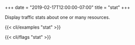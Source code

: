 +++
date = "2019-02-17T12:00:00-07:00"
title = "stat"
+++

Display traffic stats about one or many resources.

{{< cli/examples "stat" >}}

{{< cli/flags "stat" >}}
